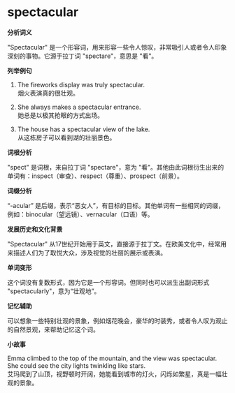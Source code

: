 # spectacular

**分析词义**

  

"Spectacular" 是一个形容词，用来形容一些令人惊叹，非常吸引人或者令人印象深刻的事物。它源于拉丁词 "spectare"，意思是 "看"。

  

**列举例句**

  

1.  The fireworks display was truly spectacular.  
    烟火表演真的很壮观。
    
      
    
2.  She always makes a spectacular entrance.  
    她总是以极其抢眼的方式出场。
    
      
    
3.  The house has a spectacular view of the lake.  
    从这栋房子可以看到湖的壮丽景色。
    
      
    

  

**词根分析**

  

"spect" 是词根，来自拉丁词 "spectare"，意为 "看"。其他由此词根衍生出来的单词有：inspect（审查）、respect（尊重）、prospect（前景）。

  

**词缀分析**

  

“-acular” 是后缀，表示“恶女人”，有目标的目标。其他单词有一些相同的词缀，例如：binocular（望远镜）、vernacular（口语）等。

  

**发展历史和文化背景**

  

"Spectacular" 从17世纪开始用于英文，直接源于拉丁文。在欧美文化中，经常用来描述人们为了取悦大众，涉及视觉的壮丽的展示或表演。

  

**单词变形**

  

这个词没有复数形式，因为它是一个形容词。但同时也可以派生出副词形式 "spectacularly"，意为“壮观地”。

  

**记忆辅助**

  

可以想象一些特别壮观的景象，例如烟花晚会，豪华的时装秀，或者令人叹为观止的自然景观，来帮助记忆这个词。

  

**小故事**

  

Emma climbed to the top of the mountain, and the view was spectacular. She could see the city lights twinkling like stars.  
艾玛爬到了山顶，视野顿时开阔，她能看到城市的灯火，闪烁如繁星，真是一幅壮观的景象。
